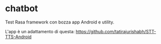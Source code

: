 # chatbot

Test Rasa framework con bozza app Android e utility.

L'app è un adattamento di questa:
https://github.com/tatirajurishabh/STT-TTS-Android
